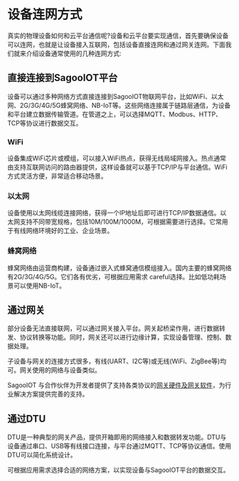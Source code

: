 # 设备连网方式

真实的物理设备如何和云平台通信呢?设备和云平台要实现通信，首先要确保设备可以连网，也就是让设备接入互联网，包括设备直接连网和通过网关连网。下面我们就来介绍设备通常使用的几种连网方式:

## 直接连接到SagooIOT平台

设备可以通过多种网络方式直接连接到SagooIOT物联网平台，比如WiFi、以太网、2G/3G/4G/5G蜂窝网络、NB-IoT等。这些网络连接属于链路层通信，为设备和平台建立数据传输管道。在管道之上，可以选择MQTT、Modbus、HTTP、TCP等协议进行数据交互。

### WiFi

设备集成WiFi芯片或模组，可以接入WiFi热点，获得无线局域网接入。热点通常由支持互联网访问的路由器提供，这样设备就可以基于TCP/IP与平台通信。WiFi方式灵活方便，非常适合移动场景。

### 以太网

设备使用以太网线缆连接网络，获得一个IP地址后即可进行TCP/IP数据通信。以太网支持不同带宽规格，包括10M/100M/1000M，可根据需要进行选择。它常用于有线网络环境好的工业、企业场景。

### 蜂窝网络

蜂窝网络由运营商构建，设备通过嵌入式蜂窝通信模组接入。国内主要的蜂窝网络有2G/3G/4G/5G。它们各有优劣，可根据应用需求 careful选择。比如低功耗场景可以使用NB-IoT。

## 通过网关

部分设备无法直接联网，可以通过网关接入平台。网关起桥梁作用，进行数据转发、协议转换等功能。同时，网关还可以进行边缘计算，实现设备管理、控制、数据处理。

子设备与网关的连接方式很多，有线(UART、I2C等)或无线(WiFi、ZigBee等)均可。网关使用的网络与设备类似。

SagooIOT 与合作伙伴为开发者提供了支持各类协议的[网关硬件及网关软件](/guide/extended/gw)，为行业解决方案提供完善的支持。

## 通过DTU

DTU是一种典型的网关产品，提供开箱即用的网络接入和数据转发功能。DTU与设备通过串口、USB等有线接口连接，与平台通过MQTT、TCP等协议通信。使用DTU可以简化系统设计。

可根据应用需求选择合适的网络方案，以实现设备与SagooIOT平台的数据交互。
